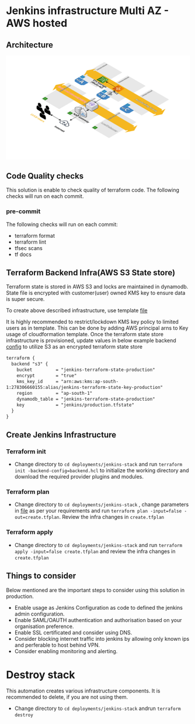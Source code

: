 # Jenkins infrastructure Multi AZ - AWS hosted

## Architecture

![Architecture](./images/jenkins_infra.png)

## Code Quality checks

This solution is enable to check quality of terraform code. The following checks will run on each commit.
### pre-commit

The following checks will run on each commit:

-   terraform format
-   terraform lint
-   tfsec scans
-   tf docs

## Terraform Backend Infra(AWS S3 State store)

Terraform state is stored in AWS S3 and locks are maintained in dynamodb. State file is encrypted with customer(user) owned KMS key to ensure data is super secure.

To create above described infrastructure, use template [file](terraform/infra/remote-state/tfstate_encrypted_cfn.yaml)

It is highly recommended to restrict/lockdown KMS key policy to limited users as in template. This can be done by adding AWS principal arns to Key usage of cloudformation template. Once the terraform state store infrastructure is provisioned, update values in below example backend [config](terraform/deployments/jenkins-stack/backend.hcl) to utilize S3 as an encrypted terraform state store

```hcl
terraform {
  backend "s3" {
    bucket         = "jenkins-terraform-state-production"
    encrypt        = "true"
    kms_key_id     = "arn:aws:kms:ap-south-1:278306660155:alias/jenkins-terraform-state-key-production"
    region         = "ap-south-1"
    dynamodb_table = "jenkins-terraform-state-production"
    key            = "jenkins/production.tfstate"
  }
}
```
## Create Jenkins Infrastructure

### Terraform init

- Change directory to `cd deployments/jenkins-stack` and run `terraform init -backend-config=backend.hcl` to initialize the working directory and download the required provider plugins and modules.

### Terraform plan

- Change directory to `cd deployments/jenkins-stack` , change parameters in [file](terraform/deployments/jenkins-stack/production.vars.json) as per your requirements and run `terraform plan -input=false -out=create.tfplan`. Review the infra changes in `create.tfplan`


### Terraform apply

- Change directory to `cd deployments/jenkins-stack` and run `terraform apply -input=false create.tfplan` and review the infra changes in `create.tfplan`


## Things to consider

Below mentioned are the important steps to consider using this solution in production.

- Enable usage as Jenkins Configuration as code to defined the jenkins admin configuration.
- Enable SAML/OAUTH authentication and authorisation based on your organisation preference.
- Enable SSL certificated and consider using DNS.
- Consider blocking internet traffic into jenkins by allowing only known ips and perferable to host behind VPN.
- Consider enabling monitoring and alerting.


# Destroy stack

This automation creates various infrastructure components. It is recommended to delete, if you are not using them.
- Change directory to `cd deployments/jenkins-stack` andrun `terraform destroy`
